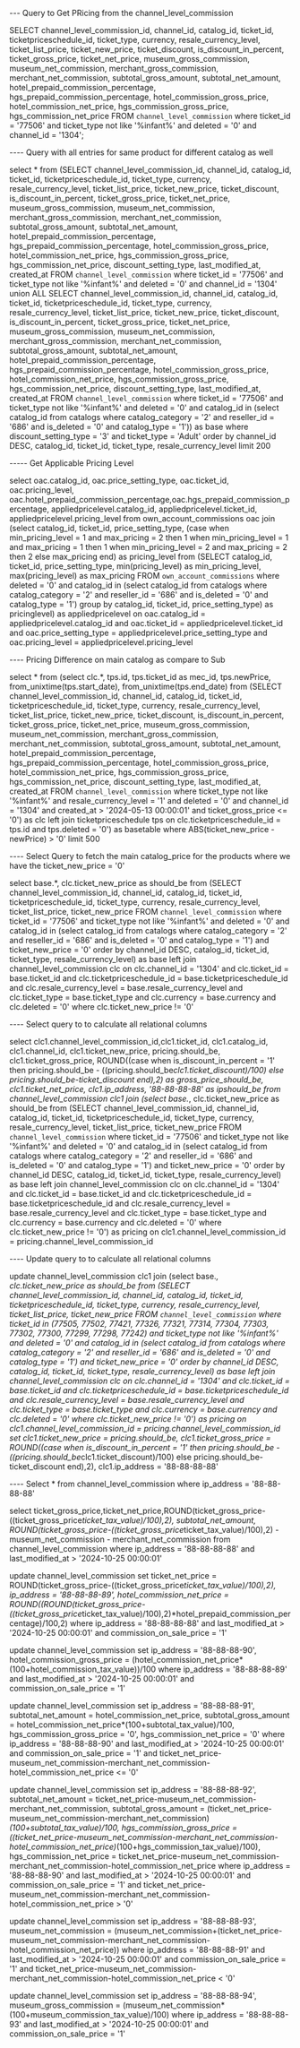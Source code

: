 --- Query to Get PRicing from the channel_level_commission

SELECT channel_level_commission_id, channel_id, catalog_id, ticket_id, ticketpriceschedule_id, ticket_type, currency, resale_currency_level, ticket_list_price, ticket_new_price, ticket_discount, is_discount_in_percent, ticket_gross_price, ticket_net_price, museum_gross_commission, museum_net_commission, merchant_gross_commission, merchant_net_commission, subtotal_gross_amount, subtotal_net_amount, hotel_prepaid_commission_percentage, hgs_prepaid_commission_percentage, hotel_commission_gross_price, hotel_commission_net_price, hgs_commission_gross_price, hgs_commission_net_price FROM `channel_level_commission` where ticket_id = '77506' and ticket_type not like '%infant%' and deleted = '0' and channel_id = '1304';


---- Query with all entries for same product for different catalog as well

select * from (SELECT channel_level_commission_id, channel_id, catalog_id, ticket_id, ticketpriceschedule_id, ticket_type, currency, resale_currency_level, ticket_list_price, ticket_new_price, ticket_discount, is_discount_in_percent, ticket_gross_price, ticket_net_price, museum_gross_commission, museum_net_commission, merchant_gross_commission, merchant_net_commission, subtotal_gross_amount, subtotal_net_amount, hotel_prepaid_commission_percentage, hgs_prepaid_commission_percentage, hotel_commission_gross_price, hotel_commission_net_price, hgs_commission_gross_price, hgs_commission_net_price, discount_setting_type, last_modified_at, created_at FROM `channel_level_commission` where ticket_id = '77506' and ticket_type not like '%infant%' and deleted = '0' and channel_id = '1304'
union ALL
SELECT channel_level_commission_id, channel_id, catalog_id, ticket_id, ticketpriceschedule_id, ticket_type, currency, resale_currency_level, ticket_list_price, ticket_new_price, ticket_discount, is_discount_in_percent, ticket_gross_price, ticket_net_price, museum_gross_commission, museum_net_commission, merchant_gross_commission, merchant_net_commission, subtotal_gross_amount, subtotal_net_amount, hotel_prepaid_commission_percentage, hgs_prepaid_commission_percentage, hotel_commission_gross_price, hotel_commission_net_price, hgs_commission_gross_price, hgs_commission_net_price, discount_setting_type, last_modified_at, created_at FROM `channel_level_commission` where ticket_id = '77506' and ticket_type not like '%infant%' and deleted = '0' and catalog_id  in (select catalog_id from catalogs where catalog_category = '2' and reseller_id = '686' and is_deleted = '0' and catalog_type = '1')) as base where discount_setting_type = '3' and ticket_type = 'Adult' order by channel_id DESC, catalog_id, ticket_id, ticket_type, resale_currency_level limit 200


----- Get Applicable Pricing Level

select oac.catalog_id, oac.price_setting_type, oac.ticket_id, oac.pricing_level, oac.hotel_prepaid_commission_percentage,oac.hgs_prepaid_commission_percentage, appliedpricelevel.catalog_id, appliedpricelevel.ticket_id, appliedpricelevel.pricing_level from own_account_commissions oac join (select catalog_id, ticket_id, price_setting_type, (case when min_pricing_level = 1 and max_pricing = 2 then 1 when min_pricing_level = 1 and max_pricing = 1 then 1 when min_pricing_level = 2 and max_pricing = 2 then 2 else max_pricing end) as pricing_level from (SELECT catalog_id, ticket_id, price_setting_type, min(pricing_level) as min_pricing_level, max(pricing_level) as max_pricing FROM `own_account_commissions` where deleted = '0' and catalog_id  in (select catalog_id from catalogs where catalog_category = '2' and reseller_id = '686' and is_deleted = '0' and catalog_type = '1') group by catalog_id, ticket_id, price_setting_type) as pricinglevel) as appliedpricelevel on oac.catalog_id = appliedpricelevel.catalog_id and oac.ticket_id = appliedpricelevel.ticket_id and oac.price_setting_type = appliedpricelevel.price_setting_type and oac.pricing_level = appliedpricelevel.pricing_level


---- Pricing Difference on main catalog as compare to Sub

select * from (select clc.*, tps.id, tps.ticket_id as mec_id, tps.newPrice, from_unixtime(tps.start_date), from_unixtime(tps.end_date) from (SELECT channel_level_commission_id, channel_id, catalog_id, ticket_id, ticketpriceschedule_id, ticket_type, currency, resale_currency_level, ticket_list_price, ticket_new_price, ticket_discount, is_discount_in_percent, ticket_gross_price, ticket_net_price, museum_gross_commission, museum_net_commission, merchant_gross_commission, merchant_net_commission, subtotal_gross_amount, subtotal_net_amount, hotel_prepaid_commission_percentage, hgs_prepaid_commission_percentage, hotel_commission_gross_price, hotel_commission_net_price, hgs_commission_gross_price, hgs_commission_net_price, discount_setting_type, last_modified_at, created_at FROM `channel_level_commission` where ticket_type not like '%infant%' and resale_currency_level = '1' and deleted = '0' and channel_id = '1304' and created_at > '2024-05-13 00:00:01' and ticket_gross_price <= '0') as clc left join ticketpriceschedule tps on clc.ticketpriceschedule_id = tps.id and tps.deleted = '0') as basetable where ABS(ticket_new_price - newPrice) > '0' limit 500


---- Select Query to fetch the main catalog_price for the products where we have the ticket_new_price = '0'

select base.*, clc.ticket_new_price as should_be from (SELECT channel_level_commission_id, channel_id, catalog_id, ticket_id, ticketpriceschedule_id, ticket_type, currency, resale_currency_level, ticket_list_price, ticket_new_price FROM `channel_level_commission` where ticket_id = '77506' and ticket_type not like '%infant%' and deleted = '0' and catalog_id  in (select catalog_id from catalogs where catalog_category = '2' and reseller_id = '686' and is_deleted = '0' and catalog_type = '1') and ticket_new_price = '0' order by channel_id DESC, catalog_id, ticket_id, ticket_type, resale_currency_level) as base left join channel_level_commission clc on clc.channel_id = '1304' and clc.ticket_id = base.ticket_id and clc.ticketpriceschedule_id = base.ticketpriceschedule_id and clc.resale_currency_level = base.resale_currency_level and clc.ticket_type = base.ticket_type and clc.currency = base.currency and clc.deleted = '0' where clc.ticket_new_price != '0'


---- Select query to to calculate all relational columns

select clc1.channel_level_commission_id,clc1.ticket_id, clc1.catalog_id, clc1.channel_id, clc1.ticket_new_price, pricing.should_be, clc1.ticket_gross_price, ROUND((case when is_discount_in_percent = '1' then pricing.should_be - ((pricing.should_be*clc1.ticket_discount)/100) else pricing.should_be-ticket_discount end),2) as gross_price_should_be, clc1.ticket_net_price, clc1.ip_address, '88-88-88-88' as ipshould_be from channel_level_commission clc1 join (select base.*, clc.ticket_new_price as should_be from (SELECT channel_level_commission_id, channel_id, catalog_id, ticket_id, ticketpriceschedule_id, ticket_type, currency, resale_currency_level, ticket_list_price, ticket_new_price FROM `channel_level_commission` where ticket_id = '77506' and ticket_type not like '%infant%' and deleted = '0' and catalog_id  in (select catalog_id from catalogs where catalog_category = '2' and reseller_id = '686' and is_deleted = '0' and catalog_type = '1') and ticket_new_price = '0' order by channel_id DESC, catalog_id, ticket_id, ticket_type, resale_currency_level) as base left join channel_level_commission clc on clc.channel_id = '1304' and clc.ticket_id = base.ticket_id and clc.ticketpriceschedule_id = base.ticketpriceschedule_id and clc.resale_currency_level = base.resale_currency_level and clc.ticket_type = base.ticket_type and clc.currency = base.currency and clc.deleted = '0' where clc.ticket_new_price != '0') as pricing on clc1.channel_level_commission_id = pricing.channel_level_commission_id


---- Update query to to calculate all relational columns

update channel_level_commission clc1 join (select base.*, clc.ticket_new_price as should_be from (SELECT channel_level_commission_id, channel_id, catalog_id, ticket_id, ticketpriceschedule_id, ticket_type, currency, resale_currency_level, ticket_list_price, ticket_new_price FROM `channel_level_commission` where ticket_id in (77505, 77502, 77421, 77326, 77321, 77314, 77304, 77303, 77302, 77300, 77299, 77298, 77242) and ticket_type not like '%infant%' and deleted = '0' and catalog_id  in (select catalog_id from catalogs where catalog_category = '2' and reseller_id = '686' and is_deleted = '0' and catalog_type = '1') and ticket_new_price = '0' order by channel_id DESC, catalog_id, ticket_id, ticket_type, resale_currency_level) as base left join channel_level_commission clc on clc.channel_id = '1304' and clc.ticket_id = base.ticket_id and clc.ticketpriceschedule_id = base.ticketpriceschedule_id and clc.resale_currency_level = base.resale_currency_level and clc.ticket_type = base.ticket_type and clc.currency = base.currency and clc.deleted = '0' where clc.ticket_new_price != '0') as pricing on clc1.channel_level_commission_id = pricing.channel_level_commission_id set clc1.ticket_new_price = pricing.should_be, clc1.ticket_gross_price = ROUND((case when is_discount_in_percent = '1' then pricing.should_be - ((pricing.should_be*clc1.ticket_discount)/100) else pricing.should_be-ticket_discount end),2), clc1.ip_address = '88-88-88-88'


---- Select * from channel_level_commission where ip_address = '88-88-88-88'

select ticket_gross_price,ticket_net_price,ROUND(ticket_gross_price-((ticket_gross_price*ticket_tax_value)/100),2), subtotal_net_amount, ROUND(ticket_gross_price-((ticket_gross_price*ticket_tax_value)/100),2) - museum_net_commission - merchant_net_commission  from channel_level_commission where ip_address = '88-88-88-88' and last_modified_at > '2024-10-25 00:00:01'

update channel_level_commission set ticket_net_price =  ROUND(ticket_gross_price-((ticket_gross_price*ticket_tax_value)/100),2), ip_address = '88-88-88-89', hotel_commission_net_price = ROUND((ROUND(ticket_gross_price-((ticket_gross_price*ticket_tax_value)/100),2)*hotel_prepaid_commission_percentage)/100,2) where ip_address = '88-88-88-88' and last_modified_at > '2024-10-25 00:00:01' and commission_on_sale_price = '1'

update channel_level_commission set ip_address = '88-88-88-90', hotel_commission_gross_price = (hotel_commission_net_price*(100+hotel_commission_tax_value))/100 where ip_address = '88-88-88-89' and last_modified_at > '2024-10-25 00:00:01' and commission_on_sale_price = '1'

update channel_level_commission set ip_address = '88-88-88-91', subtotal_net_amount = hotel_commission_net_price, subtotal_gross_amount = hotel_commission_net_price*(100+subtotal_tax_value)/100, hgs_commission_gross_price = '0', hgs_commission_net_price = '0' where ip_address = '88-88-88-90' and last_modified_at > '2024-10-25 00:00:01' and commission_on_sale_price = '1' and ticket_net_price-museum_net_commission-merchant_net_commission-hotel_commission_net_price <= '0'

update channel_level_commission set ip_address = '88-88-88-92', subtotal_net_amount = ticket_net_price-museum_net_commission-merchant_net_commission, subtotal_gross_amount = (ticket_net_price-museum_net_commission-merchant_net_commission)*(100+subtotal_tax_value)/100, hgs_commission_gross_price = ((ticket_net_price-museum_net_commission-merchant_net_commission-hotel_commission_net_price)*(100+hgs_commission_tax_value)/100), hgs_commission_net_price = ticket_net_price-museum_net_commission-merchant_net_commission-hotel_commission_net_price where ip_address = '88-88-88-90' and last_modified_at > '2024-10-25 00:00:01' and commission_on_sale_price = '1' and ticket_net_price-museum_net_commission-merchant_net_commission-hotel_commission_net_price > '0'


update channel_level_commission set ip_address = '88-88-88-93', museum_net_commission = (museum_net_commission+(ticket_net_price-museum_net_commission-merchant_net_commission-hotel_commission_net_price)) where ip_address = '88-88-88-91' and last_modified_at > '2024-10-25 00:00:01' and commission_on_sale_price = '1' and ticket_net_price-museum_net_commission-merchant_net_commission-hotel_commission_net_price < '0'

update channel_level_commission set ip_address = '88-88-88-94', museum_gross_commission = (museum_net_commission*(100+museum_commission_tax_value)/100) where ip_address = '88-88-88-93' and last_modified_at > '2024-10-25 00:00:01' and commission_on_sale_price = '1'
